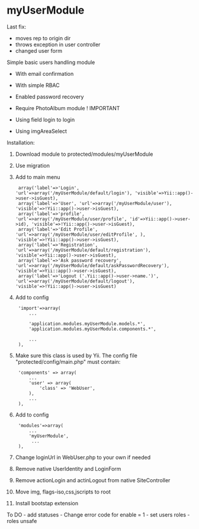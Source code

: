 myUserModule
============
Last fix:
- moves rep to origin dir
- throws exception in user controller
- changed user form

Simple basic users handling module

- With email confirmation

- With simple RBAC

- Enabled password recovery 

- Require PhotoAlbum module ! IMPORTANT

- Using field login to login

- Using imgAreaSelect

Installation:

1. Download module to protected/modules/myUserModule

2. Use migration

3. Add to main menu

		array('label'=>'Login', 'url'=>array('/myUserModule/default/login'), 'visible'=>Yii::app()->user->isGuest),
		array('label'=>'User', 'url'=>array('/myUserModule/user'), 'visible'=>!Yii::app()->user->isGuest),
		array('label'=>'profile', 'url'=>array('/myUserModule/user/profile', 'id'=>Yii::app()->user->id), 'visible'=>!Yii::app()->user->isGuest),
		array('label'=>'Edit Profile', 'url'=>array('/myUserModule/user/editProfile', ), 'visible'=>!Yii::app()->user->isGuest),
		array('label'=>'Registration', 'url'=>array('/myUserModule/default/registration'), 'visible'=>Yii::app()->user->isGuest),
		array('label'=>'Ask password recovery', 'url'=>array('/myUserModule/default/askPasswordRecovery'), 'visible'=>Yii::app()->user->isGuest),
		array('label'=>'Logout ('.Yii::app()->user->name.')', 'url'=>array('/myUserModule/default/logout'), 'visible'=>!Yii::app()->user->isGuest)



4. Add to config

		'import'=>array(
		    ...
	    
		    'application.modules.myUserModule.models.*',
		    'application.modules.myUserModule.components.*',

		    ...
		),


5. Make sure this class is used by Yii. The config file "protected/config/main.php" must contain:


		'components' => array(
			...
		    'user' => array(
		        'class' => 'WebUser',
		    ),
		    ...
		),

6. Add to config 

		'modules'=>array(
			...
			'myUserModule',
		 	 ... 	
		),

7. Change loginUrl in WebUser.php to your own if needed

8. Remove native UserIdentity and LoginForm

9. Remove actionLogin and actinLogout from native SiteController

10. Move img, flags-iso,css,jscripts to root

11. Install bootstap extension

To DO 
	- add statuses
	- Change error code for enable = 1
	- set users roles
 	- roles unsafe